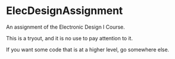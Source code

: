 # ElecDesignAssignment
An assignment of the Electronic Design Ⅰ Course.

This is a tryout, and it is no use to pay attention to it.

If you want some code that is at a higher level, go somewhere else.
